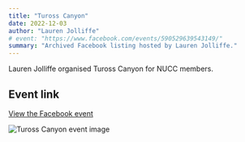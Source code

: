 ```yaml
---
title: "Tuross Canyon"
date: 2022-12-03
author: "Lauren Jolliffe"
# event: "https://www.facebook.com/events/590529639543149/"
summary: "Archived Facebook listing hosted by Lauren Jolliffe."
---
```

Lauren Jolliffe organised Tuross Canyon for NUCC members.

## Event link

[View the Facebook event](https://www.facebook.com/events/590529639543149/)

![Tuross Canyon event image](/trip/event-images/20221203_tuross_canyon.jpg)
